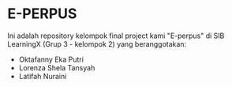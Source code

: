 # E-PERPUS
Ini adalah repository kelompok final project kami "E-perpus" di SIB LearningX (Grup 3 - kelompok 2) yang beranggotakan:
- Oktafanny Eka Putri
- Lorenza Shela Tansyah
- Latifah Nuraini
